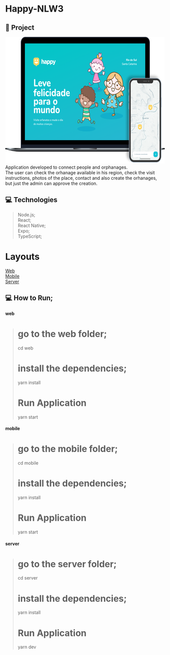 # Happy-NLW3

## 🚀 Project
  <img src="https://github.com/GabrielBrotas/Happy-NLW3/blob/main/images/happy.png" width="700px" height="400px" />
  Application developed to connect people and orphanages. <br /> 
  The user can check the orhanage available in his region, check the visit instructions, photos of the place, contact and also create the orhanages, but just the admin can approve the creation.
  
## 💻 Technologies
  > Node.js; <br />
  > React; <br />
  > React Native; <br />
  > Expo; <br />
  > TypeScript; <br />

# Layouts
  <a href="https://github.com/GabrielBrotas/Happy-NLW3/tree/main/web">Web</a> <br />
  <a href="https://github.com/GabrielBrotas/Happy-NLW3/tree/main/mobile">Mobile</a> <br />
  <a href="https://github.com/GabrielBrotas/Happy-NLW3/tree/main/server">Server</a> <br />

## 💻 How to Run;
  #### web
  ># go to the web folder; <br />
  > cd web <br />
  ># install the dependencies; <br />
  > yarn install <br />
  ># Run Application <br />
  > yarn start <br />
  
  #### mobile
  ># go to the mobile folder;
  > cd mobile
  ># install the dependencies;
  > yarn install
  ># Run Application
  > yarn start
  
  #### server
  ># go to the server folder;
  > cd server
  ># install the dependencies;
  > yarn install
  ># Run Application
  > yarn dev
